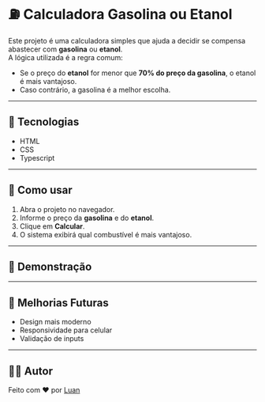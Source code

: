 # ⛽ Calculadora Gasolina ou Etanol

Este projeto é uma calculadora simples que ajuda a decidir se compensa abastecer com **gasolina** ou **etanol**.  
A lógica utilizada é a regra comum:  
- Se o preço do **etanol** for menor que **70% do preço da gasolina**, o etanol é mais vantajoso.  
- Caso contrário, a gasolina é a melhor escolha.

---

## 📌 Tecnologias
- HTML  
- CSS  
- Typescript

---

## 🚀 Como usar
1. Abra o projeto no navegador.  
2. Informe o preço da **gasolina** e do **etanol**.  
3. Clique em **Calcular**.  
4. O sistema exibirá qual combustível é mais vantajoso.  

---

## 📸 Demonstração

---

## 🔧 Melhorias Futuras
- Design mais moderno  
- Responsividade para celular  
- Validação de inputs  

---

## 👨‍💻 Autor
Feito com ❤️ por [Luan](https://github.com/Luanhotlinebr)

